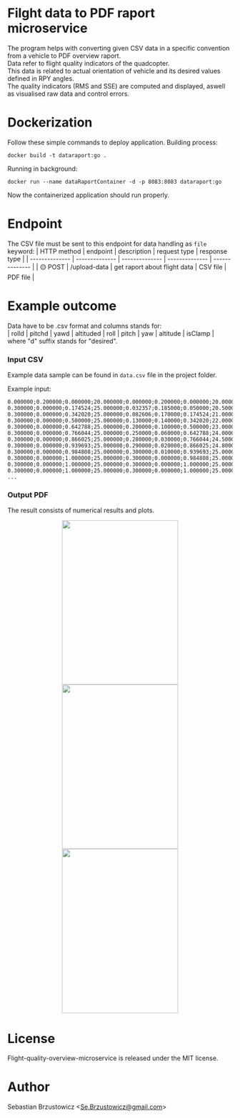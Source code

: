 # Filght data to PDF raport microservice

The program helps with converting given CSV data in a specific convention from a vehicle to PDF overview raport.    
Data refer to flight quality indicators of the quadcopter.    
This data is related to actual orientation of vehicle and its desired values defined in RPY angles.    
The quality indicators (RMS and SSE) are computed and displayed, aswell as visualised raw data and control errors.

# Dockerization

Follow these simple commands to deploy application.
Building process:   
```console
docker build -t dataraport:go .
```
Running in background:
```console
docker run --name dataRaportContainer -d -p 8083:8083 dataraport:go
```
Now the containerized application should run properly.

# Endpoint
The CSV file must be sent to this endpoint for data handling as `file` keyword:
| HTTP method | endpoint | description | request type | response type |
| -------------- | -------------- | -------------- | -------------- | -------------- |
| :yellow_circle: POST | /upload-data | get raport about flight data | CSV file | PDF file |

# Example outcome
Data have to be .csv format and columns stands for:    
| rolld | pitchd | yawd | altituded | roll | pitch | yaw | altitude | isClamp |      
where "d" suffix stands for "desired".

### Input CSV

Example data sample can be found in `data.csv` file in the project folder.    

Example input:
```
0.000000;0.200000;0.000000;20.000000;0.000000;0.200000;0.000000;20.000000;false
0.300000;0.000000;0.174524;25.000000;0.032357;0.185000;0.050000;20.500000;false
0.300000;0.000000;0.342020;25.000000;0.082606;0.170000;0.174524;21.000000;false
0.300000;0.000000;0.500000;25.000000;0.130000;0.140000;0.342020;22.000000;false
0.300000;0.000000;0.642788;25.000000;0.200000;0.100000;0.500000;23.000000;false
0.300000;0.000000;0.766044;25.000000;0.250000;0.060000;0.642788;24.000000;false
0.300000;0.000000;0.866025;25.000000;0.280000;0.030000;0.766044;24.500000;false
0.300000;0.000000;0.939693;25.000000;0.290000;0.020000;0.866025;24.800000;false
0.300000;0.000000;0.984808;25.000000;0.300000;0.010000;0.939693;25.000000;false
0.300000;0.000000;1.000000;25.000000;0.300000;0.000000;0.984808;25.000000;false
0.300000;0.000000;1.000000;25.000000;0.300000;0.000000;1.000000;25.000000;false
0.300000;0.000000;1.000000;25.000000;0.300000;0.000000;1.000000;25.000000;false
...

```

### Output PDF

The result consists of numerical results and plots.

<p align="center">
  <img src="https://github.com/sebastianbrzustowicz/Flight-quality-overview-microservice/assets/66909222/323493fa-1cfb-408b-bda5-b4e0d1d0e03a" width="260" height="368" />
  <img src="https://github.com/sebastianbrzustowicz/Flight-quality-overview-microservice/assets/66909222/765507c1-a3d3-4f9e-9482-ba86a8945205" width="260" height="368"  />
  <img src="https://github.com/sebastianbrzustowicz/Flight-quality-overview-microservice/assets/66909222/44dd54bd-703b-4d0f-b14b-8a8ab061780f" width="260" height="368"  />
</p>

# License

Flight-quality-overview-microservice is released under the MIT license.

# Author

Sebastian Brzustowicz &lt;Se.Brzustowicz@gmail.com&gt;

